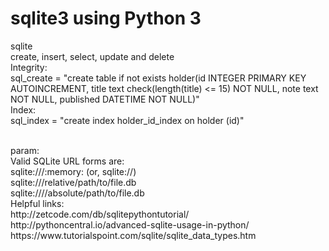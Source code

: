 # sqlite3 using Python 3
sqlite
<br>
create, insert, select, update and delete
<br>
Integrity:
<br>
sql_create = "create table if not exists holder(id INTEGER PRIMARY KEY AUTOINCREMENT, title text check(length(title) <= 15) NOT NULL,  note text NOT NULL, published DATETIME NOT NULL)"
<br>
Index:
<br>
sql_index = "create index holder_id_index on holder (id)"

<br>
param:
<br>
Valid SQLite URL forms are:
<br>
sqlite:///:memory: (or, sqlite://)
<br>
sqlite:///relative/path/to/file.db
<br>
sqlite:////absolute/path/to/file.db
<br>
Helpful links:
<br>
http://zetcode.com/db/sqlitepythontutorial/
<br>
http://pythoncentral.io/advanced-sqlite-usage-in-python/
<br>
https://www.tutorialspoint.com/sqlite/sqlite_data_types.htm

